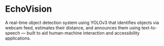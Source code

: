# EchoVision
A real-time object detection system using YOLOv3 that identifies objects via webcam feed, estimates their distance, and announces them using text-to-speech — built to aid human-machine interaction and accessibility applications.
